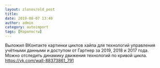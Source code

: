 ```yaml
---
layout: zlonov/old_post
title: 
date: 2019-08-07 13:49
author: admin
category: autoimport
tags: [Коропосты]
---
```


Выложил ВКонтакте картинки циклов хайпа для технологий управления учётными данными и доступом от Гартнер за 2019, 2018 и 2017 года. Можно отследить динамику движения технологий по кривой цикла. <a href="https://vk.com/wall-88373861_791">https://vk.com/wall-88373861_791</a>

